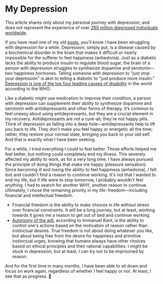 # My Depression
This article shares only about my personal journey with depression, and does not represent the experience of over [280 million diagnosed individuals worldwide](https://www.who.int/news-room/fact-sheets/detail/depression). 

If you have read one of my old [posts](https://www.about-thi.com/Depression101.html), you'll know I have been struggling with depression for a while. Depression, simply put, is a disease caused by a biochemical disorder in the brain that makes it difficult or nearly impossible for the sufferer to feel happiness (anhedonia). Just as a diabetic lacks the ability to produce insulin to regulate blood sugar, the brain of a person with depression struggles to synthesize dopamine and serotonin—two happiness hormones. Telling someone with depression to "just stop your depression" is akin to telling a diabetic to "just produce more insulin." [Depression is one of the top four leading causes of disability](https://www.who.int/news/item/30-03-2017--depression-let-s-talk-says-who-as-depression-tops-list-of-causes-of-ill-health?fbclid=IwZXh0bgNhZW0CMTAAAR1KgOwRZKvKfPwW_XF0dXAqBsjPZBdApyTIP02dAGvEmH52b-SXFwn_dbs_aem_AdUqQPBoT27Sxf_HI_s9CPYbovIe3clbOqi6wubiGQ53oCCw3gBcQ7LSrfOUwUbREy5kPR2qCa6uXxw-wg6ILLR5) in the world according to the WHO.

Like a diabetic might use medication to improve their condition, a person with depression can supplement their ability to synthesize dopamine and serotonin with antidepressants and other forms of therapy. It’s common to feel uneasy about using antidepressants, but they are a crucial element in my recovery. Antidepressants are not a cure-all; they're not happy pills. Think of depression as falling into a deep hole—antidepressants help to lift you back to life. They don't make you feel happy or energetic all the time; rather, they restore your normal state, bringing you back to your old self. And that is exactly what I have been seeking.

For a while, I tried everything I could to feel better. Those efforts helped me feel better, but nothing could completely end my illness. This severely affected my ability to work, as for a very long time, I have always pursued the principle of doing things that make me happy (pleasure sensation). Since becoming ill and losing the ability to feel happiness (anhedonia), I felt lost and couldn't find a reason to continue working. It's not that I wanted to end my life, but if life were to stop tomorrow, I probably wouldn't feel anything.
I had to search for another WHY, another reason to continue. Ultimately, I chose the remaining priority in my life: freedom—including financial and intellectual freedom.

* Financial freedom is the ability to make choices in life without stress over financial constraints. It will be a long journey, but at least, working towards it gives me a reason to get out of bed and continue working.
* [Autonomy of the will](https://plato.stanford.edu/entries/kant-social-political/?fbclid=IwZXh0bgNhZW0CMTAAAR2iONsbb8cGj6ElYvktn6O64WD8ygyR8V8IryBHa2AE1ut1SHEgDI6woQo_aem_AdU8OoKuHCqbGju0WEzTDtamlstcpGb8dsywSBuk-HpKEwN3k73eFDIgTwrfa-mcHoqt8DYXSWoCn5j1QPaUnCQi), according to Immanuel Kant, is the ability to control one's actions based on the motivation of reason rather than instinctual desires. True freedom is not about doing whatever you like, but about being free from the desire for happiness and primitive instinctual urges, knowing that humans always have other choices based on ethical principles and their rational capabilities. I might be stuck in depression, but at least, I can try not to be imprisoned by reason.

And for the first time in many months, I have been able to sit down and focus on work again, regardless of whether I feel happy or not. At least, I see that as progress. 🙂
